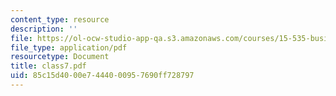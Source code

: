 ```yaml
---
content_type: resource
description: ''
file: https://ol-ocw-studio-app-qa.s3.amazonaws.com/courses/15-535-business-analysis-using-financial-statements-spring-2003/85c15d4000e7444000957690ff728797_class7.pdf
file_type: application/pdf
resourcetype: Document
title: class7.pdf
uid: 85c15d40-00e7-4440-0095-7690ff728797
---
```


